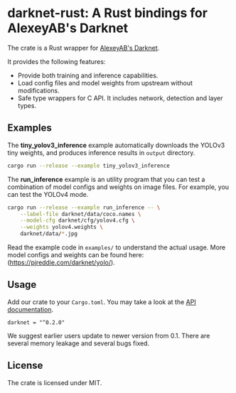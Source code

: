# darknet-rust: A Rust bindings for AlexeyAB's Darknet

The crate is a Rust wrapper for [AlexeyAB's Darknet](https://github.com/AlexeyAB/darknet).

It provides the following features:

- Provide both training and inference capabilities.
- Load config files and model weights from upstream without modifications.
- Safe type wrappers for C API. It includes network, detection and layer types.

## Examples

The **tiny_yolov3_inference** example automatically downloads the YOLOv3 tiny weights, and produces inference results in `output` directory.

```sh
cargo run --release --example tiny_yolov3_inference
```

The **run_inference** example is an utility program that you can test a combination of model configs and weights on image files. For example, you can test the YOLOv4 mode.

```sh
cargo run --release --example run_inference -- \
    --label-file darknet/data/coco.names \
    --model-cfg darknet/cfg/yolov4.cfg \
    --weights yolov4.weights \
    darknet/data/*.jpg
```

Read the example code in `examples/` to understand the actual usage. More model configs and weights can be found here: (https://pjreddie.com/darknet/yolo/).

## Usage

Add our crate to your `Cargo.toml`. You may take a look at the [API documentation](https://docs.rs/darknet).

```
darknet = "^0.2.0"
```

We suggest earlier users update to newer version from 0.1. There are several memory leakage and several bugs fixed.

## License

The crate is licensed under MIT.
